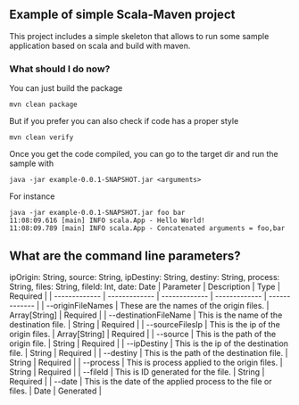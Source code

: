 ## Example of simple Scala-Maven project

This project includes a simple skeleton that allows to run some sample application based on scala and build with maven.

### What should I do now?

You can just build the package

    mvn clean package

But if you prefer you can also check if code has a proper style

    mvn clean verify

Once you get the code compiled, you can go to the target dir and run the sample with 

    java -jar example-0.0.1-SNAPSHOT.jar <arguments>

For instance 

    java -jar example-0.0.1-SNAPSHOT.jar foo bar
    11:08:09.616 [main] INFO scala.App - Hello World!
    11:08:09.789 [main] INFO scala.App - Concatenated arguments = foo,bar
    
## What are the command line parameters?
 ipOrigin: String, source: String, ipDestiny: String, destiny: String, process: String, files: String, fileId: Int, date: Date
| Parameter | Description | Type | Required | 
| ------------- | ------------- | ------------- | ------------- | ------------- |
| --originFileNames  | These are the names of the origin files. | Array[String] | Required |
| --destinationFileName  | This is the name of the destination file. | String | Required |
| --sourceFilesIp  | This is the ip of the origin files. | Array[String] | Required |
| --source  | This is the path of the origin file. | String | Required |
| --ipDestiny  | This is the ip of the destination file. | String | Required |
| --destiny  |  This is the path of the destination file. | String | Required |
| --process  | This is process applied to the origin files. | String | Required |
| --fileId  | This is ID generated for the file. | String | Required |
| --date  | This is the date of the applied process to the file or files. | Date | Generated |



